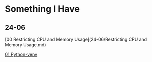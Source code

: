 # Something I Have

## 24-06

[00 Restricting CPU and Memory Usage](24-06\Restricting CPU and Memory Usage.md)

[01 Python-venv](24-06\python-venv.md)
